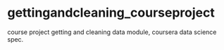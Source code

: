 # gettingandcleaning_courseproject
course project getting and cleaning data module, coursera data science spec.
